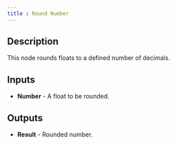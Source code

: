 ```yaml
---
title : Round Number
---
```


## Description

This node rounds floats to a defined number of decimals.

## Inputs

- **Number** - A float to be rounded.

## Outputs

- **Result** - Rounded number.
